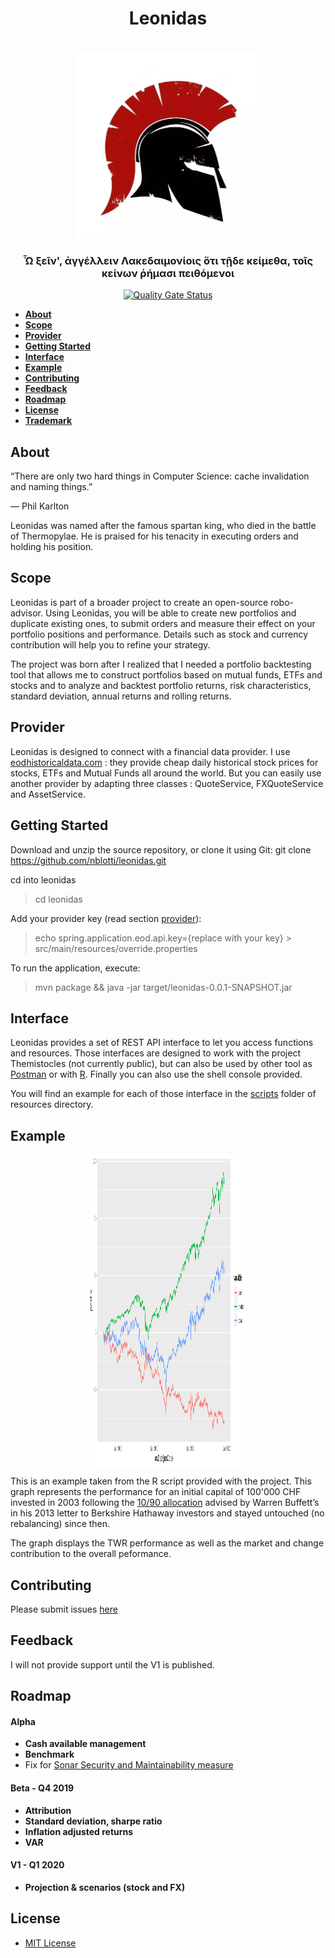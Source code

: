 <div id="leo" align="center"><h1> Leonidas </h1>
</div>
<div id="leonidas-logo" align="center">
    <br />
    <img src="https://github.com/nblotti/leonidas/blob/master/src/main/resources/leonidas.png?sanitize=true" alt="Leonidas Logo" width="300"/>
    <h3>Ὦ ξεῖν', ἀγγέλλειν Λακεδαιμονίοις ὅτι τῇδε
κείμεθα, τοῖς κείνων ῥήμασι πειθόμενοι
</h3>
</div>

<div id="badges" align="center">

[![Quality Gate Status](https://sonarcloud.io/api/project_badges/measure?project=nblotti_leonidas&metric=alert_status)](https://sonarcloud.io/dashboard?id=nblotti_leonidas)

</div>

<div style='margin:0 auto;width:80%;'>

</div>

- [**About**](#about)
- [**Scope**](#scope)
- [**Provider**](#provider)
- [**Getting Started**](#getting-started)
- [**Interface**](#interface)
- [**Example**](#example)
- [**Contributing**](#contributing)
- [**Feedback**](#feedback)
- [**Roadmap**](#roadmap)
- [**License**](#license)
- [**Trademark**](#trademark)

## About


“There are only two hard things in Computer Science: cache invalidation and naming things.”

— Phil Karlton

Leonidas was named after the famous spartan king, who died in the battle of Thermopylae.  He is praised for his tenacity in executing orders and holding his position.
## Scope

Leonidas is part of a broader project to create an open-source robo-advisor. Using Leonidas, you will be able to create new portfolios and duplicate existing ones, to submit orders and measure their effect on your portfolio positions and performance. Details such as stock and currency contribution will help you to refine your strategy. 

The project was born after I realized that I needed a portfolio backtesting tool that allows me to construct portfolios based on mutual funds, ETFs and stocks and to analyze and backtest portfolio returns, risk characteristics, standard deviation, annual returns and rolling returns. 

## Provider

Leonidas is designed to connect with a financial data provider. I use [eodhistoricaldata.com](https://eodhistoricaldata.com/) : they provide cheap daily historical stock prices for stocks, ETFs and Mutual Funds all around the world. But you can easily  use another provider by adapting three classes : QuoteService, FXQuoteService and AssetService.

## Getting Started

Download and unzip the source repository, or clone it using Git: git clone https://github.com/nblotti/leonidas.git

cd into leonidas

<blockquote>
cd leonidas

</blockquote>

Add your provider key (read section [provider](#provider)):
<blockquote>
echo spring.application.eod.api.key={replace with your key} > src/main/resources/override.properties
</blockquote>

To run the application, execute:
<blockquote>
mvn package && java -jar target/leonidas-0.0.1-SNAPSHOT.jar
</blockquote>


## Interface

Leonidas provides a set of REST API interface to let you access functions and resources. Those interfaces are designed to work with the project Themistocles (not currently public), but can also be used by other tool as [Postman](https://www.getpostman.com/) or with [R](https://www.r-project.org/). 
Finally you can also use the shell console provided. 

You will find an example for each of those interface in the [scripts](https://github.com/nblotti/leonidas/tree/master/src/main/resources/scripts) folder of resources directory.

## Example

<img src="https://github.com/nblotti/leonidas/blob/master/src/main/resources/15YwBuffet.png" alt="15Y" height="500" width="1200" style="display: block;margin-left: auto;margin-right: auto;width: 50%;"/>

This is an example taken from the R script provided with the project. This graph represents the performance for an initial capital of 100'000 CHF invested in 2003 following the [10/90 allocation](https://www.investopedia.com/articles/personal-finance/121815/buffetts-9010-asset-allocation-sound.asp) advised by Warren Buffett’s in his 2013 letter to Berkshire Hathaway investors and stayed untouched (no rebalancing) since then. 

The graph displays the TWR performance as well as the market and change contribution to the overall peformance.


## Contributing

Please submit issues [here](https://github.com/nblotti/leonidas/issues)


## Feedback

I will not provide support until the V1 is published. 

## Roadmap

<h4>Alpha</h4>

 - __Cash available management__
 - __Benchmark__
 - Fix for [Sonar Security and Maintainability measure](https://sonarcloud.io/dashboard?id=nblotti_leonidas)
 
 <h4>Beta - Q4 2019</h4>
 
 - __Attribution__
 - __Standard deviation, sharpe ratio__
 - __Inflation adjusted returns__
 - __VAR__
 
 <h4>V1 - Q1 2020</h4>
 
 - __Projection & scenarios (stock and FX)__


## License

- [MIT License](LICENSE)


